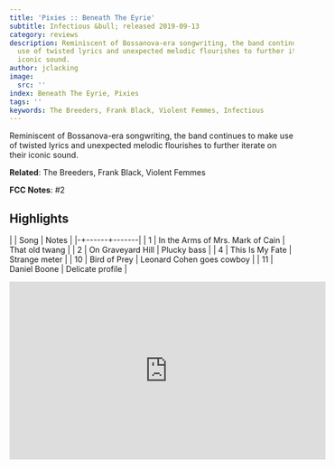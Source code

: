 ```yaml
---
title: 'Pixies :: Beneath The Eyrie'
subtitle: Infectious &bull; released 2019-09-13
category: reviews
description: Reminiscent of Bossanova-era songwriting, the band continues to make
  use of twisted lyrics and unexpected melodic flourishes to further iterate on their
  iconic sound.
author: jclacking
image:
  src: ''
index: Beneath The Eyrie, Pixies
tags: ''
keywords: The Breeders, Frank Black, Violent Femmes, Infectious
---
```

Reminiscent of Bossanova-era songwriting, the band continues to make use of twisted lyrics and unexpected melodic flourishes to further iterate on their iconic sound.<!--more-->

**Related**: The Breeders, Frank Black, Violent Femmes

**FCC Notes**: #2

## Highlights

| | Song | Notes |
|-+------+-------|
| 1 | In the Arms of Mrs. Mark of Cain | That old twang |
| 2 | On Graveyard Hill | Plucky bass |
| 4 | This Is My Fate | Strange meter |
| 10 | Bird of Prey | Leonard Cohen goes cowboy |
| 11 | Daniel Boone | Delicate profile |

<div class="tlo-detail-video"><iframe width="560" height="315" src="https://www.youtube.com/embed/E2o-65chdoc" frameborder="0" allow="autoplay; encrypted-media" allowfullscreen></iframe></div>

